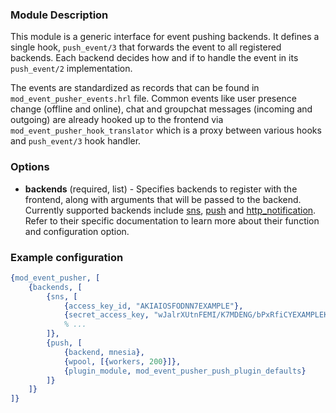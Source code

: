 ### Module Description
This module is a generic interface for event pushing backends.
It defines a single hook, `push_event/3` that forwards the event to all registered backends.
Each backend decides how and if to handle the event in its `push_event/2` implementation.

The events are standardized as records that can be found in `mod_event_pusher_events.hrl` file.
Common events like user presence change (offline and online), chat and groupchat messages (incoming and outgoing) are already hooked up to the frontend via `mod_event_pusher_hook_translator` which is a proxy between various hooks and `push_event/3` hook handler.

### Options

* **backends** (required, list) - Specifies backends to register with the frontend, along with arguments that will be passed to the backend.
Currently supported backends include [sns], [push] and [http_notification].
Refer to their specific documentation to learn more about their function and configuration option.

### Example configuration

```Erlang
{mod_event_pusher, [
    {backends, [
        {sns, [
            {access_key_id, "AKIAIOSFODNN7EXAMPLE"},
            {secret_access_key, "wJalrXUtnFEMI/K7MDENG/bPxRfiCYEXAMPLEKEY"},
            % ...
        ]},
        {push, [
            {backend, mnesia},
            {wpool, [{workers, 200}]},
            {plugin_module, mod_event_pusher_push_plugin_defaults}
        ]}
    ]}
]}
```

[sns]: ./mod_event_pusher_sns.md
[push]: ./mod_event_pusher_push.md
[http_notification]: ./mod_event_pusher_http.md
